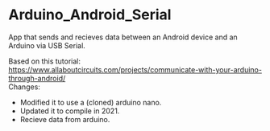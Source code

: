 # Arduino_Android_Serial
App that sends and recieves data between an Android device and an Arduino via USB Serial.

Based on this tutorial: https://www.allaboutcircuits.com/projects/communicate-with-your-arduino-through-android/ </br>
Changes:
- Modified it to use a (cloned) arduino nano.
- Updated it to compile in 2021.
- Recieve data from arduino.
